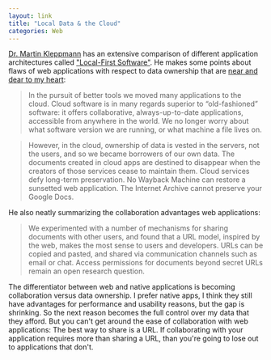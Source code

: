 ```yaml
---
layout: link
title: "Local Data & the Cloud"
categories: Web
---
```


[Dr. Martin Kleppmann](https://twitter.com/martinkl) has an extensive comparison of different application architectures called ["Local-First Software"](https://www.inkandswitch.com/local-first.html). He makes some points about flaws of web applications with respect to data ownership that are [near and dear to my heart](/2019/04/09/own-your-data/):

> In the pursuit of better tools we moved many applications to the cloud. Cloud software is in many regards superior to “old-fashioned” software: it offers collaborative, always-up-to-date applications, accessible from anywhere in the world. We no longer worry about what software version we are running, or what machine a file lives on.

> However, in the cloud, ownership of data is vested in the servers, not the users, and so we became borrowers of our own data. The documents created in cloud apps are destined to disappear when the creators of those services cease to maintain them. Cloud services defy long-term preservation. No Wayback Machine can restore a sunsetted web application. The Internet Archive cannot preserve your Google Docs.

He also neatly summarizing the collaboration advantages web applications:

> We experimented with a number of mechanisms for sharing documents with other users, and found that a URL model, inspired by the web, makes the most sense to users and developers. URLs can be copied and pasted, and shared via communication channels such as email or chat. Access permissions for documents beyond secret URLs remain an open research question.


The differentiator between web and native applications is becoming collaboration versus data ownership. I prefer native apps, I think they still have advantages for performance and usability reasons, but the gap is shrinking. So the next reason becomes the full control over my data that they afford. But you can't get around the ease of collaboration with web applications: The best way to share is a URL. If collaborating with your application requires more than sharing a URL, than you're going to lose out to applications that don't.

